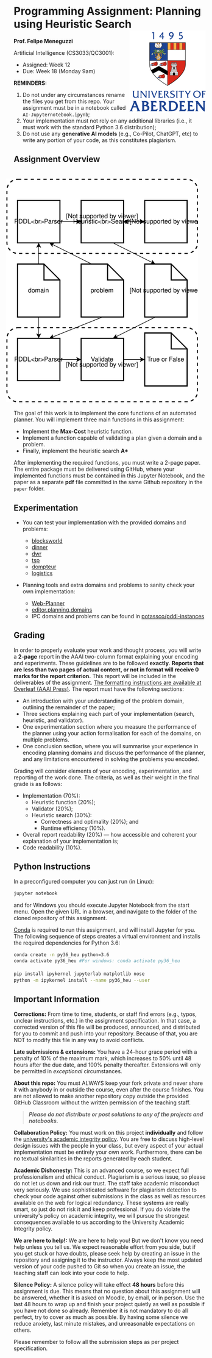 # Programming Assignment: Planning using Heuristic Search  <img align="right" src="UoA Vertical.svg"/>

**Prof. Felipe Meneguzzi**  

Artificial Intelligence (CS3033/QC3001):

- Assigned: Week 12
- Due: Week 18 (Monday 9am)

**REMINDERS:**  

1. Do not under any circumstances rename the files you get from this repo. Your assignment must be in a notebook called ```AI-Jupyternotebook.ipynb```;
2. Your implementation must not rely on any additional libraries (i.e., it must work with the standard Python 3.6 distribution);
3. Do not use any **generative AI models** (e.g., Co-Pilot, ChatGPT, etc) to write any portion of your code, as this constitutes plagiarism.

## Assignment Overview

<img align="right" style="margin:20px" src="planning-assignment.svg"/>

The goal of this work is to implement the core functions of an automated planner. You will implement three main functions in this assignment:
- Implement the **Max-Cost** heuristic function.
- Implement a function capable of validating a plan given a domain and a problem.
- Finally, implement the heuristic search **A\***

After implementing the required functions, you must write a 2-page paper. The entire package must be delivered using GitHub, where your implemented functions must be contained in this Jupyter Notebook, and the paper as a separate **pdf** file committed in the same Github repository in the ```paper``` folder.

## Experimentation

- You can test your implementation with the provided domains and problems:
  - [blocksworld](examples/blocksworld)
  - [dinner](examples/dinner)
  - [dwr](examples/dwr)
  - [tsp](examples/tsp)
  - [dompteur](examples/dompteur)
  - [logistics](examples/logistics)

- Planning tools and extra domains and problems to sanity check your own implementation:
  - [Web-Planner](https://web-planner.herokuapp.com/)
  - [editor.planning.domains](http://editor.planning.domains/)
  - IPC domains and problems can be found in [potassco/pddl-instances](https://github.com/potassco/pddl-instances)

## Grading

In order to properly evaluate your work and thought process, you will write a **2-page** report in the AAAI two-column format explaining your encoding and experiments.
These guidelines are to be followed **exactly**.
**Reports that are less than two pages of actual content, or not in format will receive 0 marks for the report criterion.** 
This report will be included in the deliverables of the assignment.
[The formatting instructions are available at Overleaf (AAAI Press)](https://www.overleaf.com/latex/templates/aaai-press-latex-template/jymjdgdpdmxp).
The report must have the following sections:

- An introduction with your understanding of the problem domain, outlining the remainder of the paper;
- Three sections explaining each part of your implementation (search, heuristic, and validator).
- One experimentation section where you measure the performance of the planner using your action formalisation for each of the domains, on multiple problems.
- One conclusion section, where you will summarise your experience in encoding planning domains and discuss the performance of the planner, and any limitations encountered in solving the problems you encoded.

Grading will consider elements of your encoding, experimentation, and reporting of the work done. 
The criteria, as well as their weight in the final grade is as follows:

- Implementation (70%):
  - Heuristic function (20%);
  - Validator (20%);
  - Heuristic search (30%):
    - Correctness and optimality (20%); and
    - Runtime efficiency (10%).
- Overall report readability (20%) — how accessible and coherent your explanation of your implementation is;
- Code readability (10%).

## Python Instructions
In a preconfigured computer you can just run (in Linux):
```zsh
jupyter notebook
```
and for Windows you should execute Jupyter Notebook from the start menu. Open the given URL in a browser, and navigate to the folder of the cloned repository of this assignment.

[Conda](https://conda.io) is required to run this assignment, and will install Jupyter for you.
The following sequence of steps creates a virtual environment and installs the required dependencies for Python 3.6:
```zsh
conda create -n py36_heu python=3.6
conda activate py36_heu #For windows: conda activate py36_heu

pip install ipykernel jupyterlab matplotlib nose
python -m ipykernel install --name py36_heu --user
```

## Important Information

**Corrections:** From time to time, students, or staff find errors (e.g., typos, unclear instructions, etc.) in the assignment specification. In that case, a corrected version of this file will be produced, announced, and distributed for you to commit and push into your repository. Because of that, you are NOT to modify this file in any way to avoid conflicts.

**Late submissions & extensions:** You have a 24-hour grace period with a penalty of 10% of the maximum mark, which increases to 50% until 48 hours after the due date, and 100% penalty thereafter. Extensions will only be permitted in _exceptional_ circumstances.

**About this repo:** You must ALWAYS keep your fork private and never share it with anybody in or outside the course, even after the course finishes. You are not allowed to make another repository copy outside the provided GitHub Classroom without the written permission of the teaching staff.

> **_Please do not distribute or post solutions to any of the projects and notebooks._**

<!-- **Collaboration Policy:** You must work on this project **individually** and follow the [university's academic integrity policy](https://www.abdn.ac.uk/staffnet/teaching/academic-integrity-12935.php).
You are free to discuss high-level design issues with the people in your class, but every aspect of your actual implementation must be entirely your own work.
Furthermore, there can be no textual similarities in the reports generated by each student.
Plagiarism, no matter the degree, will result in forfeiture of the entire grade of this assignment. -->
**Collaboration Policy:** You must work on this project **individually** and follow the [university's academic integrity policy](https://www.abdn.ac.uk/staffnet/teaching/academic-integrity-12935.php).
You are free to discuss high-level design issues with the people in your class, but every aspect of your actual implementation must be entirely your own work.
Furthermore, there can be no textual similarities in the reports generated by each student.

**Academic Dishonesty:** This is an advanced course, so we expect full professionalism and ethical conduct. Plagiarism is a serious issue, so please do not let us down and risk our trust. The staff take academic misconduct very seriously. We use sophisticated software for plagiarism detection to check your code against other submissions in the class as well as resources available on the web for logical redundancy. 
These systems are really smart, so just do not risk it and keep professional.
If you do violate the university's policy on academic integrity, we will pursue the strongest consequences available to us according to the University Academic Integrity policy.

**We are here to help!:** We are here to help you! But we don't know you need help unless you tell us. We expect reasonable effort from you side, but if you get stuck or have doubts, please seek help by creating an issue in the repository and assigning it to the instructor. Always keep the most updated version of your code pushed to Git so when you create an issue, the teaching staff can look into your code to help.

**Silence Policy:** A silence policy will take effect **48 hours** before this assignment is due. This means that no question about this assignment will be answered, whether it is asked on Moodle, by email, or in person. Use the last 48 hours to wrap up and finish your project quietly as well as possible if you have not done so already. Remember it is not mandatory to do all perfect, try to cover as much as possible. By having some silence we reduce anxiety, last minute mistakes, and unreasonable expectations on others.

Please remember to follow all the submission steps as per project specification.
